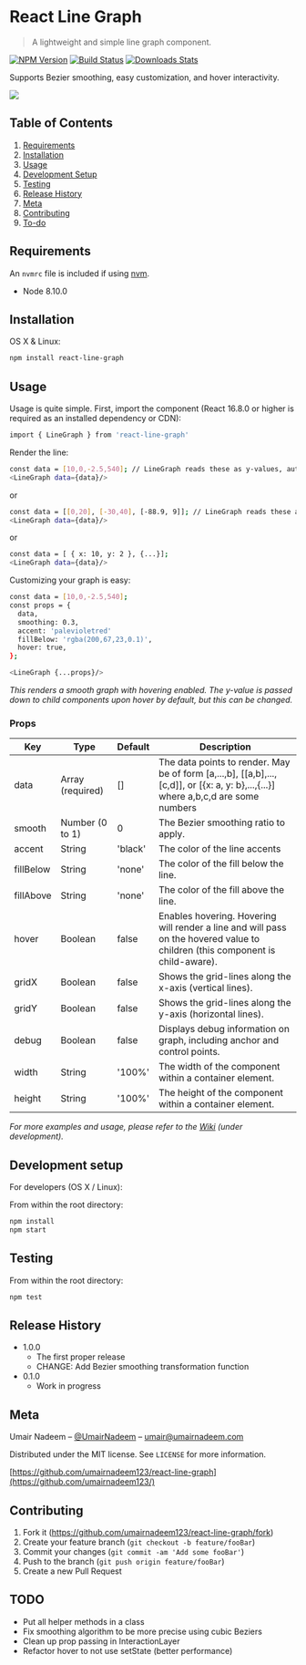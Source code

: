 # React Line Graph
> A lightweight and simple line graph component.

[![NPM Version][npm-image]][npm-url]
[![Build Status][travis-image]][travis-url]
[![Downloads Stats][npm-downloads]][npm-url]

Supports Bezier smoothing, easy customization, and hover interactivity.

![](header.png)

## Table of Contents

1. [Requirements](#requirements)
2. [Installation](#installation)
3. [Usage](#Usage)
4. [Development Setup](#Development-setup)
5. [Testing](#Testing)
6. [Release History](#release-history)
7. [Meta](#meta)
8. [Contributing](#contributing)
9. [To-do](#todo)

## Requirements

An `nvmrc` file is included if using [nvm](https://github.com/creationix/nvm).

- Node 8.10.0

## Installation
OS X & Linux:
```sh
npm install react-line-graph
```
## Usage

Usage is quite simple. First, import the component (React 16.8.0 or higher is required as an installed dependency or CDN):
```sh
import { LineGraph } from 'react-line-graph'
```

Render the line:

```sh
const data = [10,0,-2.5,540]; // LineGraph reads these as y-values, automatically spaces them out evenly
<LineGraph data={data}/>
```
or 
```sh
const data = [[0,20], [-30,40], [-88.9, 9]]; // LineGraph reads these as x,y pairs
<LineGraph data={data}/>
```
or 
```sh
const data = [ { x: 10, y: 2 }, {...}];
<LineGraph data={data}/>
```

Customizing your graph is easy:
```sh
const data = [10,0,-2.5,540];
const props = {
  data,
  smoothing: 0.3,
  accent: 'palevioletred'
  fillBelow: 'rgba(200,67,23,0.1)',
  hover: true,
};

<LineGraph {...props}/>
```
_This renders a smooth graph with hovering enabled. The y-value is passed down to child components upon hover by default, but this can be changed._

### Props ###
| Key       | Type             | Default          | Description                                                                                                                        |
|-----------|------------------|------------------|------------------------------------------------------------------------------------------------------------------------------------|
| data      | Array (required) | []               | The data points to render. May be of form [a,...,b], [[a,b],...,[c,d]], or [{x: a, y: b},...,{...}] where a,b,c,d are some numbers |
| smooth    | Number (0 to 1)  | 0                | The Bezier smoothing ratio to apply.                                                                                               |
| accent      | String           | 'black' | The color of the line accents                                                                                         |
| fillBelow | String           | 'none'           | The color of the fill below the line.                                                                                              |
| fillAbove | String           | 'none'           | The color of the fill above the line.                                                                                              |
| hover     | Boolean          | false            | Enables hovering. Hovering will render a line and will pass on the hovered value to children (this component is child-aware).      |
| gridX     | Boolean          | false            | Shows the grid-lines along the x-axis (vertical lines).                                                                            |
| gridY     | Boolean          | false            | Shows the grid-lines along the y-axis (horizontal lines).                                                                          |
| debug     | Boolean          | false            | Displays debug information on graph, including anchor and control points.                                                          |
| width     | String           | '100%'           | The width of the component within a container element.                                                                             |
| height    | String           | '100%'           | The height of the component within a container element.                                                                            |

_For more examples and usage, please refer to the [Wiki][wiki] (under development)._

## Development setup
For developers (OS X / Linux):

From within the root directory: 
```sh
npm install
npm start
```
## Testing
From within the root directory: 
```sh
npm test
```

## Release History
* 1.0.0
    * The first proper release
    * CHANGE: Add Bezier smoothing transformation function
* 0.1.0
    * Work in progress

## Meta

Umair Nadeem – [@UmairNadeem](https://github.com/umairnadeem123) – umair@umairnadeem.com

Distributed under the MIT license. See ``LICENSE`` for more information.

[https://github.com/umairnadeem123/react-line-graph](https://github.com/umairnadeem123/)

## Contributing

1. Fork it (<https://github.com/umairnadeem123/react-line-graph/fork>)
2. Create your feature branch (`git checkout -b feature/fooBar`)
3. Commit your changes (`git commit -am 'Add some fooBar'`)
4. Push to the branch (`git push origin feature/fooBar`)
5. Create a new Pull Request

<!-- Markdown link & img dfn's -->
[npm-image]: https://img.shields.io/npm/v/datadog-metrics.svg?style=flat-square
[npm-url]: https://npmjs.org/package/datadog-metrics
[npm-downloads]: https://img.shields.io/npm/dm/datadog-metrics.svg?style=flat-square
[travis-image]: https://img.shields.io/travis/dbader/node-datadog-metrics/master.svg?style=flat-square
[travis-url]: https://travis-ci.org/dbader/node-datadog-metrics
[wiki]: https://github.com/umairnadeem123/react-line-graph/wiki

## TODO
- Put all helper methods in a class
- Fix smoothing algorithm to be more precise using cubic Beziers
- Clean up prop passing in InteractionLayer
- Refactor hover to not use setState (better performance)